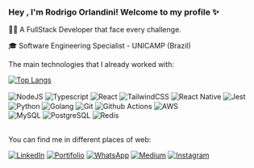 ### Hey , I'm Rodrigo Orlandini! Welcome to my profile ✨

👨‍💻 A FullStack Developer that face every challenge. 

🎓 Software Engineering Specialist - UNICAMP (Brazil)

The main technologies that I already worked with:

[![Top Langs](https://github-readme-stats.vercel.app/api/top-langs/?username=rodrigo-orlandini&hide=css,html&theme=tokyonight&layout=donut)](https://github.com/rodrigo-orlandini)

<div style="display: inline_block">
	<img
		align="center" alt="NodeJS"
		src="https://img.shields.io/badge/Node.js-43853D?style=for-the-badge&logo=node.js&logoColor=white"
	/>
	<img
		align="center" alt="Typescript"
		src="https://img.shields.io/badge/TypeScript-007ACC?style=for-the-badge&logo=typescript&logoColor=white"
	/>
	<img
		align="center" alt="React"
		src="https://img.shields.io/badge/React-20232A?style=for-the-badge&logo=react&logoColor=61DAFB"
	/>
	<img
		align="center" alt="TailwindCSS"
		src="https://img.shields.io/badge/Tailwind_CSS-38B2AC?style=for-the-badge&logo=tailwind-css&logoColor=white"
	/>
	<img
		align="center" alt="React Native"
		src="https://img.shields.io/badge/React_Native-20232A?style=for-the-badge&logo=react&logoColor=61DAFB"
	/>
	<img
		align="center" alt="Jest"
		src="https://img.shields.io/badge/Jest-323330?style=for-the-badge&logo=Jest&logoColor=white"
	/>
</div>
<div style="display: inline_block">
	<img
		align="center" alt="Python"
		src="https://img.shields.io/badge/Python-14354C?style=for-the-badge&logo=python&logoColor=white"
	/>
	<img
		align="center" alt="Golang"
		src="https://img.shields.io/badge/Go-00ADD8?style=for-the-badge&logo=go&logoColor=white"
	/>
	<img
		align="center" alt="Git"
		src="https://img.shields.io/badge/GIT-E44C30?style=for-the-badge&logo=git&logoColor=white"
	/>
	<img
		align="center" alt="Github Actions"
		src="https://img.shields.io/badge/GitHub_Actions-2088FF?style=for-the-badge&logo=github-actions&logoColor=white"
	/>
	<img
		align="center" alt="AWS"
		src="https://img.shields.io/badge/Amazon_AWS-232F3E?style=for-the-badge&logo=amazon-aws&logoColor=white"
	/>
</div>
<div style="display: inline_block">
	<img
		align="center" alt="MySQL"
		src="https://img.shields.io/badge/MySQL-005C84?style=for-the-badge&logo=mysql&logoColor=white"
	/>
	<img
		align="center" alt="PostgreSQL"
		src="https://img.shields.io/badge/PostgreSQL-316192?style=for-the-badge&logo=postgresql&logoColor=white"
	/>
	<img
		align="center" alt="Redis"
		src="https://img.shields.io/badge/redis-%23DD0031.svg?&style=for-the-badge&logo=redis&logoColor=white"
	/>
</div>
</br>


You can find me in different places of web:

[![LinkedIn](https://img.shields.io/badge/LinkedIn-0077B5?style=for-the-badge&logo=linkedin&logoColor=white)](https://www.linkedin.com/in/rodrigo-orlandini-a72b081b3/) [![Portifolio](https://img.shields.io/badge/website-000000?style=for-the-badge&logo=About.me&logoColor=cyan)](https://rodrigoorlandini.vercel.app/) [![WhatsApp](https://img.shields.io/badge/WhatsApp-25D366?style=for-the-badge&logo=whatsapp&logoColor=white)](https://api.whatsapp.com/send?phone=5519992125370) [![Medium](https://img.shields.io/badge/Medium-12100E?style=for-the-badge&logo=medium&logoColor=yellow)](https://medium.com/@rodrigo-orlandini) [![Instagram](https://img.shields.io/badge/Instagram-E4405F?style=for-the-badge&logo=instagram&logoColor=white)](https://www.instagram.com/rodrigo.orlandini_/)
